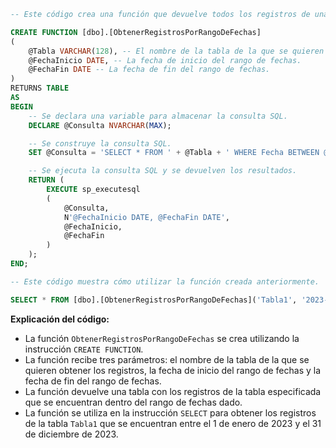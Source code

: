 ```sql
-- Este código crea una función que devuelve todos los registros de una tabla filtrados por un rango de fechas dado.

CREATE FUNCTION [dbo].[ObtenerRegistrosPorRangoDeFechas]
(
    @Tabla VARCHAR(128), -- El nombre de la tabla de la que se quieren obtener los registros.
    @FechaInicio DATE, -- La fecha de inicio del rango de fechas.
    @FechaFin DATE -- La fecha de fin del rango de fechas.
)
RETURNS TABLE
AS
BEGIN
    -- Se declara una variable para almacenar la consulta SQL.
    DECLARE @Consulta NVARCHAR(MAX);

    -- Se construye la consulta SQL.
    SET @Consulta = 'SELECT * FROM ' + @Tabla + ' WHERE Fecha BETWEEN @FechaInicio AND @FechaFin';

    -- Se ejecuta la consulta SQL y se devuelven los resultados.
    RETURN (
        EXECUTE sp_executesql
        (
            @Consulta,
            N'@FechaInicio DATE, @FechaFin DATE',
            @FechaInicio,
            @FechaFin
        )
    );
END;

-- Este código muestra cómo utilizar la función creada anteriormente.

SELECT * FROM [dbo].[ObtenerRegistrosPorRangoDeFechas]('Tabla1', '2023-01-01', '2023-12-31');
```

**Explicación del código:**

* La función `ObtenerRegistrosPorRangoDeFechas` se crea utilizando la instrucción `CREATE FUNCTION`.
* La función recibe tres parámetros: el nombre de la tabla de la que se quieren obtener los registros, la fecha de inicio del rango de fechas y la fecha de fin del rango de fechas.
* La función devuelve una tabla con los registros de la tabla especificada que se encuentran dentro del rango de fechas dado.
* La función se utiliza en la instrucción `SELECT` para obtener los registros de la tabla `Tabla1` que se encuentran entre el 1 de enero de 2023 y el 31 de diciembre de 2023.